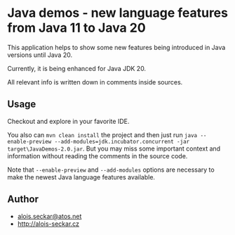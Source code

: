 # Java demos - new language features from Java 11 to Java 20

This application helps to show some new features being introduced in Java versions until Java 20.

Currently, it is being enhanced for Java JDK 20.

All relevant info is written down in comments inside sources.

## Usage
Checkout and explore in your favorite IDE.

You also can `mvn clean install` the project and then just run `java --enable-preview --add-modules=jdk.incubator.concurrent -jar target\JavaDemos-2.0.jar`. 
But you may miss some important context and information without reading the comments in the source code. 

Note that `--enable-preview` and `--add-modules` options are necessary to make the newest Java language features available.

## Author
* alois.seckar@atos.net
* http://alois-seckar.cz
